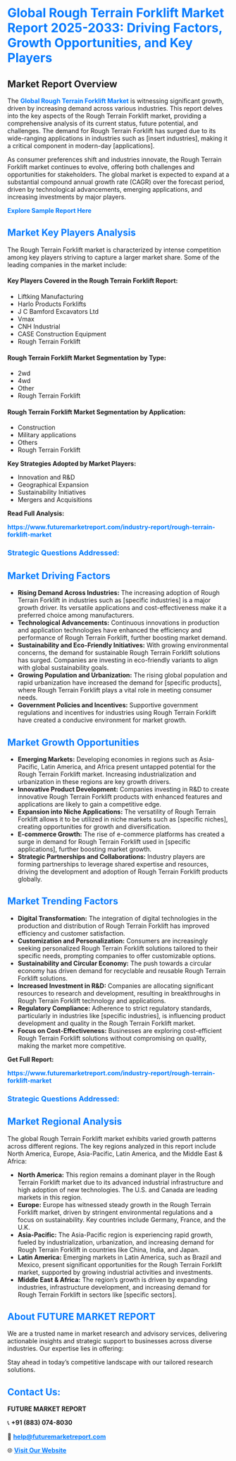 <h1 style="color: #007BFF;">Global Rough Terrain Forklift Market Report 2025-2033: Driving Factors, Growth Opportunities, and Key Players</h1>

<section id="overview">
<h2>Market Report Overview</h2>
<p>The <a href="https://www.futuremarketreport.com/industry-report/rough-terrain-forklift-market" style="color: #007BFF; text-decoration: none;"><strong>Global Rough Terrain Forklift Market</strong></a> is witnessing significant growth, driven by increasing demand across various industries. This report delves into the key aspects of the Rough Terrain Forklift market, providing a comprehensive analysis of its current status, future potential, and challenges. The demand for Rough Terrain Forklift has surged due to its wide-ranging applications in industries such as [insert industries], making it a critical component in modern-day [applications].</p>
<p>As consumer preferences shift and industries innovate, the Rough Terrain Forklift market continues to evolve, offering both challenges and opportunities for stakeholders. The global market is expected to expand at a substantial compound annual growth rate (CAGR) over the forecast period, driven by technological advancements, emerging applications, and increasing investments by major players.</p>
</section>

<section id="overview">
<p><a href="https://www.futuremarketreport.com/request-sample/reportId=101591" style="color: #007BFF; text-decoration: none;"><strong>Explore Sample Report Here</strong></a></p>
</section>

<section id="key-players">
<h2 style="color: #007BFF;">Market Key Players Analysis</h2>
<p>The Rough Terrain Forklift market is characterized by intense competition among key players striving to capture a larger market share. Some of the leading companies in the market include:</p>
<h4>Key Players Covered in the Rough Terrain Forklift Report:</h4>
<ul><li>Liftking Manufacturing</li><li>Harlo Products Forklifts</li><li>J C Bamford Excavators Ltd</li><li>Vmax</li><li>CNH Industrial</li><li>CASE Construction Equipment</li><li>Rough Terrain Forklift</li></ul>
<h4>Rough Terrain Forklift Market Segmentation by Type:</h4>
<ul><li>2wd</li><li>4wd</li><li>Other</li><li>Rough Terrain Forklift</li></ul>

<h4>Rough Terrain Forklift Market Segmentation by Application:</h4>
<ul><li>Construction</li><li>Military applications</li><li>Others</li><li>Rough Terrain Forklift</li></ul>
<p><strong>Key Strategies Adopted by Market Players:</strong></p>
<ul>
<li>Innovation and R&D</li>
<li>Geographical Expansion</li>
<li>Sustainability Initiatives</li>
<li>Mergers and Acquisitions</li>
</ul>
</section>

<section>
<p><strong>Read Full Analysis: </strong></p><a href="https://www.futuremarketreport.com/industry-report/rough-terrain-forklift-market" style="color: #007BFF; text-decoration: none;"><strong>https://www.futuremarketreport.com/industry-report/rough-terrain-forklift-market</strong></a>
<h3 style="color: #007BFF;">Strategic Questions Addressed:</h3>
</section>

<section id="driving-factors">
<h2 style="color: #007BFF;">Market Driving Factors</h2>
<ul>
<li><strong>Rising Demand Across Industries:</strong> The increasing adoption of Rough Terrain Forklift in industries such as [specific industries] is a major growth driver. Its versatile applications and cost-effectiveness make it a preferred choice among manufacturers.</li>
<li><strong>Technological Advancements:</strong> Continuous innovations in production and application technologies have enhanced the efficiency and performance of Rough Terrain Forklift, further boosting market demand.</li>
<li><strong>Sustainability and Eco-Friendly Initiatives:</strong> With growing environmental concerns, the demand for sustainable Rough Terrain Forklift solutions has surged. Companies are investing in eco-friendly variants to align with global sustainability goals.</li>
<li><strong>Growing Population and Urbanization:</strong> The rising global population and rapid urbanization have increased the demand for [specific products], where Rough Terrain Forklift plays a vital role in meeting consumer needs.</li>
<li><strong>Government Policies and Incentives:</strong> Supportive government regulations and incentives for industries using Rough Terrain Forklift have created a conducive environment for market growth.</li>
</ul>
</section>

<section id="growth-opportunities">
<h2 style="color: #007BFF;">Market Growth Opportunities</h2>
<ul>
<li><strong>Emerging Markets:</strong> Developing economies in regions such as Asia-Pacific, Latin America, and Africa present untapped potential for the Rough Terrain Forklift market. Increasing industrialization and urbanization in these regions are key growth drivers.</li>
<li><strong>Innovative Product Development:</strong> Companies investing in R&D to create innovative Rough Terrain Forklift products with enhanced features and applications are likely to gain a competitive edge.</li>
<li><strong>Expansion into Niche Applications:</strong> The versatility of Rough Terrain Forklift allows it to be utilized in niche markets such as [specific niches], creating opportunities for growth and diversification.</li>
<li><strong>E-commerce Growth:</strong> The rise of e-commerce platforms has created a surge in demand for Rough Terrain Forklift used in [specific applications], further boosting market growth.</li>
<li><strong>Strategic Partnerships and Collaborations:</strong> Industry players are forming partnerships to leverage shared expertise and resources, driving the development and adoption of Rough Terrain Forklift products globally.</li>
</ul>
</section>

<section id="trending-factors">
<h2 style="color: #007BFF;">Market Trending Factors</h2>
<ul>
<li><strong>Digital Transformation:</strong> The integration of digital technologies in the production and distribution of Rough Terrain Forklift has improved efficiency and customer satisfaction.</li>
<li><strong>Customization and Personalization:</strong> Consumers are increasingly seeking personalized Rough Terrain Forklift solutions tailored to their specific needs, prompting companies to offer customizable options.</li>
<li><strong>Sustainability and Circular Economy:</strong> The push towards a circular economy has driven demand for recyclable and reusable Rough Terrain Forklift solutions.</li>
<li><strong>Increased Investment in R&D:</strong> Companies are allocating significant resources to research and development, resulting in breakthroughs in Rough Terrain Forklift technology and applications.</li>
<li><strong>Regulatory Compliance:</strong> Adherence to strict regulatory standards, particularly in industries like [specific industries], is influencing product development and quality in the Rough Terrain Forklift market.</li>
<li><strong>Focus on Cost-Effectiveness:</strong> Businesses are exploring cost-efficient Rough Terrain Forklift solutions without compromising on quality, making the market more competitive.</li>
</ul>
</section>

<section>
<p><strong>Get Full Report: </strong></p><a href="https://www.futuremarketreport.com/industry-report/rough-terrain-forklift-market" style="color: #007BFF; text-decoration: none;"><strong>https://www.futuremarketreport.com/industry-report/rough-terrain-forklift-market</strong></a>
<h3 style="color: #007BFF;">Strategic Questions Addressed:</h3>
</section>


<section id="regional-analysis">
<h2 style="color: #007BFF;">Market Regional Analysis</h2>
<p>The global Rough Terrain Forklift market exhibits varied growth patterns across different regions. The key regions analyzed in this report include North America, Europe, Asia-Pacific, Latin America, and the Middle East & Africa:</p>
<ul>
<li><strong>North America:</strong> This region remains a dominant player in the Rough Terrain Forklift market due to its advanced industrial infrastructure and high adoption of new technologies. The U.S. and Canada are leading markets in this region.</li>
<li><strong>Europe:</strong> Europe has witnessed steady growth in the Rough Terrain Forklift market, driven by stringent environmental regulations and a focus on sustainability. Key countries include Germany, France, and the U.K.</li>
<li><strong>Asia-Pacific:</strong> The Asia-Pacific region is experiencing rapid growth, fueled by industrialization, urbanization, and increasing demand for Rough Terrain Forklift in countries like China, India, and Japan.</li>
<li><strong>Latin America:</strong> Emerging markets in Latin America, such as Brazil and Mexico, present significant opportunities for the Rough Terrain Forklift market, supported by growing industrial activities and investments.</li>
<li><strong>Middle East & Africa:</strong> The region’s growth is driven by expanding industries, infrastructure development, and increasing demand for Rough Terrain Forklift in sectors like [specific sectors].</li>
</ul>
</section>

<footer>
<h2 style="color: #007BFF;">About FUTURE MARKET REPORT</h2>
<p>We are a trusted name in market research and advisory services, delivering actionable insights and strategic support to businesses across diverse industries. Our expertise lies in offering:</p>

<p>Stay ahead in today’s competitive landscape with our tailored research solutions.</p>

<h2 style="color: #007BFF;">Contact Us:</h2>
<p><strong>FUTURE MARKET REPORT</strong></p>
<p>📞 <strong>+91 (883) 074-8030</strong></p>
<p>📧 <strong><a href="mailto:help@futuremarketreport.com" style="color: #007BFF;">help@futuremarketreport.com</a></strong></p>
<p>🌐 <strong><a href="https://www.futuremarketreport.com/" style="color: #007BFF;">Visit Our Website</a></strong></p>
</footer>